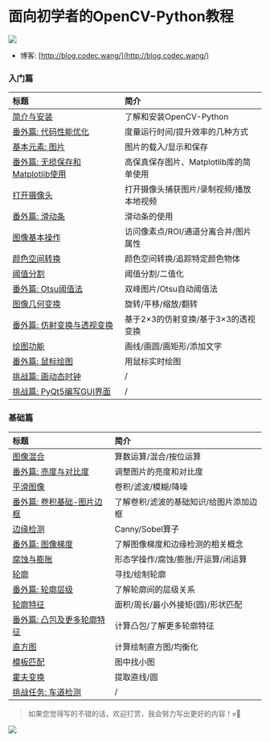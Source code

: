 # 面向初学者的OpenCV-Python教程

![](http://cos.codec.wang/opencv-python-tutorial-amend-new-cover.png)

* 博客: [http://blog.codec.wang/](http://blog.codec.wang/)

### 入门篇

| 标题 | 简介 |
| :--- | :--- |
| [简介与安装](/opencv/start/01-introduction-and-installation) | 了解和安装OpenCV-Python |
| [番外篇: 代码性能优化](opencv/start/extra-01-code-optimization) | 度量运行时间/提升效率的几种方式 |
| [基本元素: 图片](opencv/start/02-basic-element-image) | 图片的载入/显示和保存 |
| [番外篇: 无损保存和Matplotlib使用](opencv/start/extra-02-high-quality-save-and-matplotlib) | 高保真保存图片、Matplotlib库的简单使用 |
| [打开摄像头](opencv/start/03-open-camera) | 打开摄像头捕获图片/录制视频/播放本地视频 |
| [番外篇: 滑动条](opencv/start/extra-03-trackbar) | 滑动条的使用 |
| [图像基本操作](opencv/start/04-basic-operations) | 访问像素点/ROI/通道分离合并/图片属性 |
| [颜色空间转换](opencv/start/05-changing-colorspaces) | 颜色空间转换/追踪特定颜色物体 |
| [阈值分割](opencv/start/06-image-thresholding) | 阈值分割/二值化 |
| [番外篇: Otsu阈值法](opencv/start/extra-04-otsu-thresholding) | 双峰图片/Otsu自动阈值法 |
| [图像几何变换](opencv/start/07-image-geometric-transformation) | 旋转/平移/缩放/翻转 |
| [番外篇: 仿射变换与透视变换](opencv/start/extra-05-warpaffine-warpperspective) | 基于2×3的仿射变换/基于3×3的透视变换 |
| [绘图功能](opencv/start/08-drawing-function) | 画线/画圆/画矩形/添加文字 |
| [番外篇: 鼠标绘图](opencv/start/extra-06-drawing-with-mouse) | 用鼠标实时绘图 |
| [挑战篇: 画动态时钟](opencv/start/challenge-01-draw-dynamic-clock) | / |
| [挑战篇: PyQt5编写GUI界面](opencv/start/challenge-02-create-gui-with-pyqt5) | / |

### 基础篇

| 标题 | 简介 |
| :--- | :--- |
| [图像混合](opencv/basic/09-image-blending) | 算数运算/混合/按位运算 |
| [番外篇: 亮度与对比度](opencv/basic/extra-07-contrast-and-brightness) | 调整图片的亮度和对比度 |
| [平滑图像](opencv/basic/10-smoothing-images) | 卷积/滤波/模糊/降噪 |
| [番外篇: 卷积基础-图片边框](opencv/basic/extra-08-padding-and-convolution) | 了解卷积/滤波的基础知识/给图片添加边框 |
| [边缘检测](opencv/basic/11-edge-detection) | Canny/Sobel算子 |
| [番外篇: 图像梯度](opencv/basic/extra-09-image-gradients) | 了解图像梯度和边缘检测的相关概念 |
| [腐蚀与膨胀](opencv/basic/12-erode-and-dilate) | 形态学操作/腐蚀/膨胀/开运算/闭运算 |
| [轮廓](opencv/basic/13-contours) | 寻找/绘制轮廓 |
| [番外篇: 轮廓层级](opencv/basic/extra-10-contours-hierarchy) | 了解轮廓间的层级关系 |
| [轮廓特征](opencv/basic/14-contour-features) | 面积/周长/最小外接矩\(圆\)/形状匹配 |
| [番外篇: 凸包及更多轮廓特征](opencv/basic/extra-11-convex-hull) | 计算凸包/了解更多轮廓特征 |
| [直方图](opencv/basic/15-histograms) | 计算绘制直方图/均衡化 |
| [模板匹配](opencv/basic/16-template-matching) | 图中找小图 |
| [霍夫变换](opencv/basic/17-hough-transform) | 提取直线/圆 |
| [挑战任务: 车道检测](opencv/basic/challenge-03-lane-road-detection) | / |

> 如果您觉得写的不错的话，欢迎打赏，我会努力写出更好的内容！✊🤟

![](http://cos.codec.wang/wechat_alipay_pay_pic.png)

